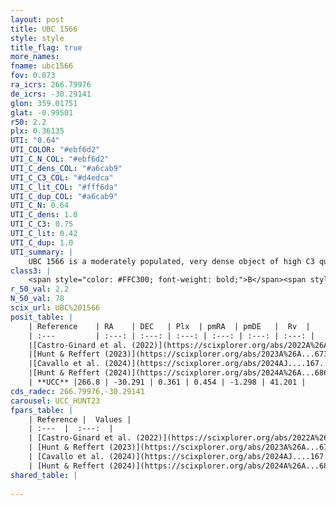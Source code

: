 ```yaml
---
layout: post
title: UBC 1566
style: style
title_flag: true
more_names: 
fname: ubc1566
fov: 0.073
ra_icrs: 266.79976
de_icrs: -30.29141
glon: 359.01751
glat: -0.99501
r50: 2.2
plx: 0.36135
UTI: "0.64"
UTI_COLOR: "#ebf6d2"
UTI_C_N_COL: "#ebf6d2"
UTI_C_dens_COL: "#a6cab9"
UTI_C_C3_COL: "#d4edca"
UTI_C_lit_COL: "#fff6da"
UTI_C_dup_COL: "#a6cab9"
UTI_C_N: 0.64
UTI_C_dens: 1.0
UTI_C_C3: 0.75
UTI_C_lit: 0.42
UTI_C_dup: 1.0
UTI_summary: |
    UBC 1566 is a moderately populated, very dense object of high C3 quality. It was recently reported in the literature.
class3: |
    <span style="color: #FFC300; font-weight: bold;">B</span><span style="color: green; font-weight: bold;">A</span>
r_50_val: 2.2
N_50_val: 78
scix_url: UBC%201566
posit_table: |
    | Reference    | RA    | DEC   | Plx  | pmRA  | pmDE   |  Rv  |
    | :---         | :---: | :---: | :---: | :---: | :---: | :---: |
    |[Castro-Ginard et al. (2022)](https://scixplorer.org/abs/2022A%26A...661A.118C) | 266.8 | -30.29 | 0.35 | 0.45 | -1.31 | -19.1 |
    |[Hunt & Reffert (2023)](https://scixplorer.org/abs/2023A%26A...673A.114H) | 266.794 | -30.294 | 0.358 | 0.447 | -1.307 | 22.209 |
    |[Cavallo et al. (2024)](https://scixplorer.org/abs/2024AJ....167...12C) | 266.8 | -30.29 | 0.361 | -- | -- | -- |
    |[Hunt & Reffert (2024)](https://scixplorer.org/abs/2024A%26A...686A..42H) | 266.794 | -30.294 | 0.358 | 0.447 | -1.307 | 22.209 |
    | **UCC** |266.8 | -30.291 | 0.361 | 0.454 | -1.298 | 41.201 | 
cds_radec: 266.79976,-30.29141
carousel: UCC_HUNT23
fpars_table: |
    | Reference |  Values |
    | :---  |  :---:  |
    | [Castro-Ginard et al. (2022)](https://scixplorer.org/abs/2022A%26A...661A.118C) | `AV=3.493, Dist=3376, logAge=8.099` |
    | [Hunt & Reffert (2023)](https://scixplorer.org/abs/2023A%26A...673A.114H) | `AV50=3.946, diffAV50=2.398, MOD50=12.001, logAge50=8.349` |
    | [Cavallo et al. (2024)](https://scixplorer.org/abs/2024AJ....167...12C) | `AV50=4.19, dMod50=14.91, logAge50=8.15, [Fe/H]50=-2.61` |
    | [Hunt & Reffert (2024)](https://scixplorer.org/abs/2024A%26A...686A..42H) | `MassJ=1535.49` |
shared_table: |
    
---
```

